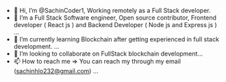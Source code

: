 - 👋 Hi, I’m @SachinCoder1, Working remotely as a Full Stack developer.
- 👀 I’m a Full Stack Software engineer, Open source contributor, Frontend developer ( React js ) and Backend Developer ( Node js and Express js ) ...
- 🌱 I’m currently learning Blockchain after getting experienced in full stack development. ...
- 💞️ I’m looking to collaborate on FullStack blockchain development...
- 📫 How to reach me => You can reach my through my email (sachinhlo232@gmail.com) ...

<!---
SachinCoder1/SachinCoder1 is a ✨ special ✨ repository because its `README.md` (this file) appears on your GitHub profile.
You can click the Preview link to take a look at your changes.
--->

